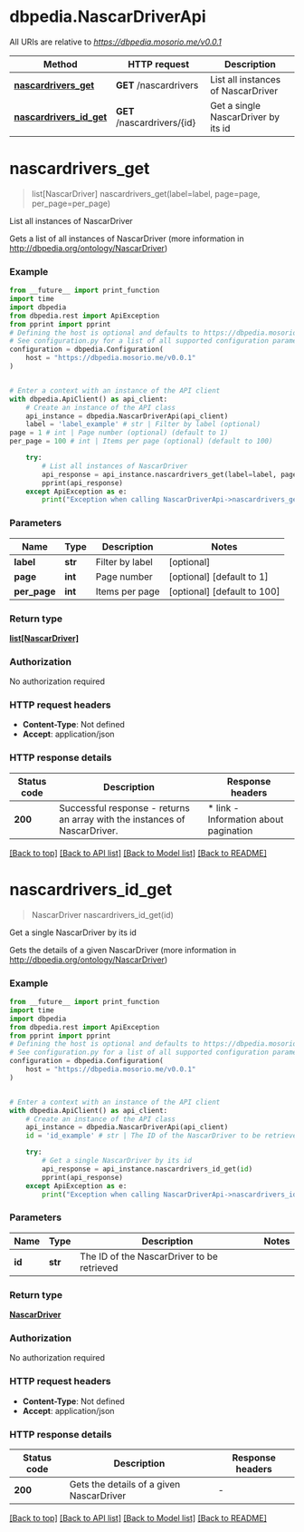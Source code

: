# dbpedia.NascarDriverApi

All URIs are relative to *https://dbpedia.mosorio.me/v0.0.1*

Method | HTTP request | Description
------------- | ------------- | -------------
[**nascardrivers_get**](NascarDriverApi.md#nascardrivers_get) | **GET** /nascardrivers | List all instances of NascarDriver
[**nascardrivers_id_get**](NascarDriverApi.md#nascardrivers_id_get) | **GET** /nascardrivers/{id} | Get a single NascarDriver by its id


# **nascardrivers_get**
> list[NascarDriver] nascardrivers_get(label=label, page=page, per_page=per_page)

List all instances of NascarDriver

Gets a list of all instances of NascarDriver (more information in http://dbpedia.org/ontology/NascarDriver)

### Example

```python
from __future__ import print_function
import time
import dbpedia
from dbpedia.rest import ApiException
from pprint import pprint
# Defining the host is optional and defaults to https://dbpedia.mosorio.me/v0.0.1
# See configuration.py for a list of all supported configuration parameters.
configuration = dbpedia.Configuration(
    host = "https://dbpedia.mosorio.me/v0.0.1"
)


# Enter a context with an instance of the API client
with dbpedia.ApiClient() as api_client:
    # Create an instance of the API class
    api_instance = dbpedia.NascarDriverApi(api_client)
    label = 'label_example' # str | Filter by label (optional)
page = 1 # int | Page number (optional) (default to 1)
per_page = 100 # int | Items per page (optional) (default to 100)

    try:
        # List all instances of NascarDriver
        api_response = api_instance.nascardrivers_get(label=label, page=page, per_page=per_page)
        pprint(api_response)
    except ApiException as e:
        print("Exception when calling NascarDriverApi->nascardrivers_get: %s\n" % e)
```

### Parameters

Name | Type | Description  | Notes
------------- | ------------- | ------------- | -------------
 **label** | **str**| Filter by label | [optional] 
 **page** | **int**| Page number | [optional] [default to 1]
 **per_page** | **int**| Items per page | [optional] [default to 100]

### Return type

[**list[NascarDriver]**](NascarDriver.md)

### Authorization

No authorization required

### HTTP request headers

 - **Content-Type**: Not defined
 - **Accept**: application/json

### HTTP response details
| Status code | Description | Response headers |
|-------------|-------------|------------------|
**200** | Successful response - returns an array with the instances of NascarDriver. |  * link - Information about pagination <br>  |

[[Back to top]](#) [[Back to API list]](../README.md#documentation-for-api-endpoints) [[Back to Model list]](../README.md#documentation-for-models) [[Back to README]](../README.md)

# **nascardrivers_id_get**
> NascarDriver nascardrivers_id_get(id)

Get a single NascarDriver by its id

Gets the details of a given NascarDriver (more information in http://dbpedia.org/ontology/NascarDriver)

### Example

```python
from __future__ import print_function
import time
import dbpedia
from dbpedia.rest import ApiException
from pprint import pprint
# Defining the host is optional and defaults to https://dbpedia.mosorio.me/v0.0.1
# See configuration.py for a list of all supported configuration parameters.
configuration = dbpedia.Configuration(
    host = "https://dbpedia.mosorio.me/v0.0.1"
)


# Enter a context with an instance of the API client
with dbpedia.ApiClient() as api_client:
    # Create an instance of the API class
    api_instance = dbpedia.NascarDriverApi(api_client)
    id = 'id_example' # str | The ID of the NascarDriver to be retrieved

    try:
        # Get a single NascarDriver by its id
        api_response = api_instance.nascardrivers_id_get(id)
        pprint(api_response)
    except ApiException as e:
        print("Exception when calling NascarDriverApi->nascardrivers_id_get: %s\n" % e)
```

### Parameters

Name | Type | Description  | Notes
------------- | ------------- | ------------- | -------------
 **id** | **str**| The ID of the NascarDriver to be retrieved | 

### Return type

[**NascarDriver**](NascarDriver.md)

### Authorization

No authorization required

### HTTP request headers

 - **Content-Type**: Not defined
 - **Accept**: application/json

### HTTP response details
| Status code | Description | Response headers |
|-------------|-------------|------------------|
**200** | Gets the details of a given NascarDriver |  -  |

[[Back to top]](#) [[Back to API list]](../README.md#documentation-for-api-endpoints) [[Back to Model list]](../README.md#documentation-for-models) [[Back to README]](../README.md)

